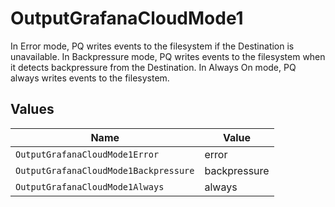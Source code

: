 # OutputGrafanaCloudMode1

In Error mode, PQ writes events to the filesystem if the Destination is unavailable. In Backpressure mode, PQ writes events to the filesystem when it detects backpressure from the Destination. In Always On mode, PQ always writes events to the filesystem.


## Values

| Name                                  | Value                                 |
| ------------------------------------- | ------------------------------------- |
| `OutputGrafanaCloudMode1Error`        | error                                 |
| `OutputGrafanaCloudMode1Backpressure` | backpressure                          |
| `OutputGrafanaCloudMode1Always`       | always                                |
